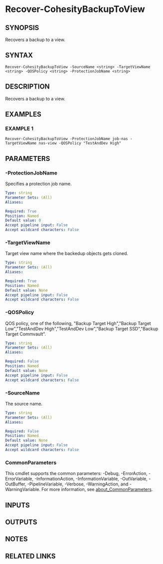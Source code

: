 # Recover-CohesityBackupToView

## SYNOPSIS
Recovers a backup to a view.

## SYNTAX

```
Recover-CohesityBackupToView -SourceName <string> -TargetViewName <string> -QOSPolicy <string> -ProtectionJobName <string>
```

## DESCRIPTION
Recovers a backup to a view.

## EXAMPLES

### EXAMPLE 1
```
Recover-CohesityBackupToView -ProtectionJobName job-nas -TargetViewName nas-view -QOSPolicy "TestAndDev High"
```

## PARAMETERS

### -ProtectionJobName
Specifies a protection job name.

```yaml
Type: string
Parameter Sets: (All)
Aliases:

Required: True
Position: Named
Default value: 0
Accept pipeline input: False
Accept wildcard characters: False
```

### -TargetViewName
Target view name where the backedup objects gets cloned.

```yaml
Type: string
Parameter Sets: (All)
Aliases:

Required: True
Position: Named
Default value: None
Accept pipeline input: False
Accept wildcard characters: False
```

### -QOSPolicy
QOS policy, one of the following, "Backup Target High","Backup Target Low","TestAndDev High","TestAndDev Low","Backup Target SSD","Backup Target Commvault".

```yaml
Type: string
Parameter Sets: (All)
Aliases:

Required: False
Position: Named
Default value: None
Accept pipeline input: False
Accept wildcard characters: False
```

### -SourceName
The source name.

```yaml
Type: string
Parameter Sets: (All)
Aliases:

Required: False
Position: Named
Default value: None
Accept pipeline input: False
Accept wildcard characters: False
```

### CommonParameters
This cmdlet supports the common parameters: -Debug, -ErrorAction, -ErrorVariable, -InformationAction, -InformationVariable, -OutVariable, -OutBuffer, -PipelineVariable, -Verbose, -WarningAction, and -WarningVariable. For more information, see [about_CommonParameters](http://go.microsoft.com/fwlink/?LinkID=113216).

## INPUTS

## OUTPUTS

## NOTES

## RELATED LINKS
